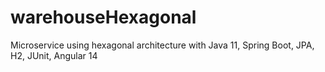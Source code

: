 # warehouseHexagonal
Microservice using hexagonal architecture with Java 11, Spring Boot, JPA, H2, JUnit, Angular 14 
